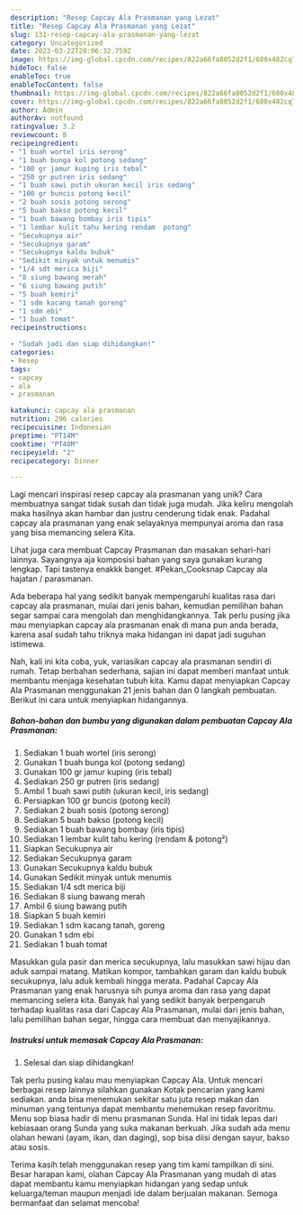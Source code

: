 ```yaml
---
description: "Resep Capcay Ala Prasmanan yang Lezat"
title: "Resep Capcay Ala Prasmanan yang Lezat"
slug: 131-resep-capcay-ala-prasmanan-yang-lezat
category: Uncategorized
date: 2023-03-22T20:06:32.759Z
image: https://img-global.cpcdn.com/recipes/822a66fa8052d2f1/680x482cq70/capcay-ala-prasmanan-foto-resep-utama.jpg
hideToc: false
enableToc: true
enableTocContent: false
thumbnail: https://img-global.cpcdn.com/recipes/822a66fa8052d2f1/680x482cq70/capcay-ala-prasmanan-foto-resep-utama.jpg
cover: https://img-global.cpcdn.com/recipes/822a66fa8052d2f1/680x482cq70/capcay-ala-prasmanan-foto-resep-utama.jpg
author: Admin
authorAv: notfound
ratingvalue: 3.2
reviewcount: 8
recipeingredient:
- "1 buah wortel iris serong"
- "1 buah bunga kol potong sedang"
- "100 gr jamur kuping iris tebal"
- "250 gr putren iris sedang"
- "1 buah sawi putih ukuran kecil iris sedang"
- "100 gr buncis potong kecil"
- "2 buah sosis potong serong"
- "5 buah bakso potong kecil"
- "1 buah bawang bombay iris tipis"
- "1 lembar kulit tahu kering rendam  potong"
- "Secukupnya air"
- "Secukupnya garam"
- "Secukupnya kaldu bubuk"
- "Sedikit minyak untuk menumis"
- "1/4 sdt merica biji"
- "8 siung bawang merah"
- "6 siung bawang putih"
- "5 buah kemiri"
- "1 sdm kacang tanah goreng"
- "1 sdm ebi"
- "1 buah tomat"
recipeinstructions:

- "Sudah jadi dan siap dihidangkan!"
categories:
- Resep
tags:
- capcay
- ala
- prasmanan

katakunci: capcay ala prasmanan 
nutrition: 296 calories
recipecuisine: Indonesian
preptime: "PT14M"
cooktime: "PT48M"
recipeyield: "2"
recipecategory: Dinner

---
```





Lagi mencari inspirasi resep capcay ala prasmanan yang unik? Cara membuatnya sangat tidak susah dan tidak juga mudah. Jika keliru mengolah maka hasilnya akan hambar dan justru cenderung tidak enak. Padahal capcay ala prasmanan yang enak selayaknya mempunyai aroma dan rasa yang bisa memancing selera Kita.





Lihat juga cara membuat Capcay Prasmanan dan masakan sehari-hari lainnya. Sayangnya aja komposisi bahan yang saya gunakan kurang lengkap. Tapi tastenya enakkk banget. #Pekan_Cooksnap Capcay ala hajatan / parasmanan.

Ada beberapa hal yang sedikit banyak mempengaruhi kualitas rasa dari capcay ala prasmanan, mulai dari jenis bahan, kemudian pemilihan bahan segar sampai cara mengolah dan menghidangkannya. Tak perlu pusing jika mau menyiapkan capcay ala prasmanan enak di mana pun anda berada, karena asal sudah tahu triknya maka hidangan ini dapat jadi suguhan istimewa.






Nah, kali ini kita coba, yuk, variasikan capcay ala prasmanan sendiri di rumah. Tetap berbahan sederhana, sajian ini dapat memberi manfaat untuk membantu menjaga kesehatan tubuh kita. Kamu dapat menyiapkan Capcay Ala Prasmanan menggunakan 21 jenis bahan dan 0 langkah pembuatan. Berikut ini cara untuk menyiapkan hidangannya.

<!--inarticleads1-->

##### Bahan-bahan dan bumbu yang digunakan dalam pembuatan Capcay Ala Prasmanan:

1. Sediakan 1 buah wortel (iris serong)
1. Gunakan 1 buah bunga kol (potong sedang)
1. Gunakan 100 gr jamur kuping (iris tebal)
1. Sediakan 250 gr putren (iris sedang)
1. Ambil 1 buah sawi putih (ukuran kecil, iris sedang)
1. Persiapkan 100 gr buncis (potong kecil)
1. Sediakan 2 buah sosis (potong serong)
1. Sediakan 5 buah bakso (potong kecil)
1. Sediakan 1 buah bawang bombay (iris tipis)
1. Sediakan 1 lembar kulit tahu kering (rendam &amp; potong²)
1. Siapkan Secukupnya air
1. Sediakan Secukupnya garam
1. Gunakan Secukupnya kaldu bubuk
1. Gunakan Sedikit minyak untuk menumis
1. Sediakan 1/4 sdt merica biji
1. Sediakan 8 siung bawang merah
1. Ambil 6 siung bawang putih
1. Siapkan 5 buah kemiri
1. Sediakan 1 sdm kacang tanah, goreng
1. Gunakan 1 sdm ebi
1. Sediakan 1 buah tomat


Masukkan gula pasir dan merica secukupnya, lalu masukkan sawi hijau dan aduk sampai matang. Matikan kompor, tambahkan garam dan kaldu bubuk secukupnya, lalu aduk kembali hingga merata. Padahal Capcay Ala Prasmanan yang enak harusnya sih punya aroma dan rasa yang dapat memancing selera kita. Banyak hal yang sedikit banyak berpengaruh terhadap kualitas rasa dari Capcay Ala Prasmanan, mulai dari jenis bahan, lalu pemilihan bahan segar, hingga cara membuat dan menyajikannya. 

<!--inarticleads2-->

##### Instruksi untuk memasak Capcay Ala Prasmanan:


1. Selesai dan siap dihidangkan!

Tak perlu pusing kalau mau menyiapkan Capcay Ala. Untuk mencari berbagai resep lainnya silahkan gunakan Kotak pencarian yang kami sediakan. anda bisa menemukan sekitar satu juta resep makan dan minuman yang tentunya dapat membantu menemukan resep favoritmu. Menu sop biasa hadir di menu prasmanan Sunda. Hal ini tidak lepas dari kebiasaan orang Sunda yang suka makanan berkuah. Jika sudah ada menu olahan hewani (ayam, ikan, dan daging), sop bisa diisi dengan sayur, bakso atau sosis. 

Terima kasih telah menggunakan resep yang tim kami tampilkan di sini. Besar harapan kami, olahan Capcay Ala Prasmanan yang mudah di atas dapat membantu kamu menyiapkan hidangan yang sedap untuk keluarga/teman maupun menjadi ide dalam berjualan makanan. Semoga bermanfaat dan selamat mencoba!
